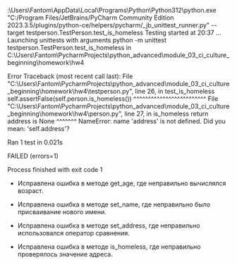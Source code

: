 :\Users\Fantom\AppData\Local\Programs\Python\Python312\python.exe "C:/Program Files/JetBrains/PyCharm Community Edition 2023.3.5/plugins/python-ce/helpers/pycharm/_jb_unittest_runner.py" --target testperson.TestPerson.test_is_homeless 
Testing started at 20:37 ...
Launching unittests with arguments python -m unittest testperson.TestPerson.test_is_homeless in C:\Users\Fantom\PycharmProjects\python_advanced\module_03_ci_culture_beginning\homework\hw4


Error
Traceback (most recent call last):
  File "C:\Users\Fantom\PycharmProjects\python_advanced\module_03_ci_culture_beginning\homework\hw4\testperson.py", line 26, in test_is_homeless
    self.assertFalse(self.person.is_homeless())
                     ^^^^^^^^^^^^^^^^^^^^^^^^^
  File "C:\Users\Fantom\PycharmProjects\python_advanced\module_03_ci_culture_beginning\homework\hw4\person.py", line 27, in is_homeless
    return address is None
           ^^^^^^^
NameError: name 'address' is not defined. Did you mean: 'self.address'?



Ran 1 test in 0.021s

FAILED (errors=1)

Process finished with exit code 1

- Исправлена ошибка в методе get_age, где неправильно вычислялся возраст.

- Исправлена ошибка в методе set_name, где неправильно было присваивание нового имени.

- Исправлена ошибка в методе set_address, где неправильно использовался оператор сравнения.

- Исправлена ошибка в методе is_homeless, где неправильно проверялось значение адреса.